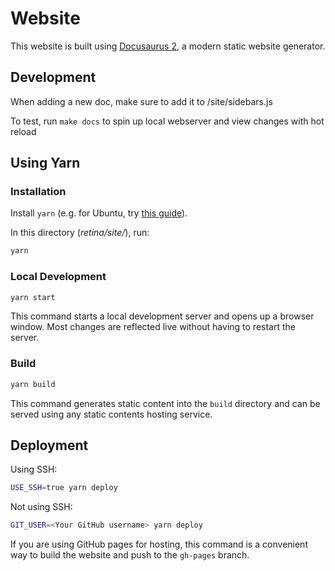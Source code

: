 # Website

This website is built using [Docusaurus 2](https://docusaurus.io/), a modern static website generator.

## Development

When adding a new doc, make sure to add it to /site/sidebars.js

To test, run `make docs` to spin up local webserver and view changes with hot reload

## Using Yarn

### Installation

Install `yarn` (e.g. for Ubuntu, try [this guide](https://www.linuxcapable.com/how-to-install-yarn-on-ubuntu-linux/#install-yarn-on-ubuntu-2204-or-2004-via-nodesource)).

In this directory (*retina/site/*), run:
```bash
yarn
```

### Local Development

```bash
yarn start
```

This command starts a local development server and opens up a browser window. Most changes are reflected live without having to restart the server.

### Build

```bash
yarn build
```

This command generates static content into the `build` directory and can be served using any static contents hosting service.

## Deployment

Using SSH:

```bash
USE_SSH=true yarn deploy
```

Not using SSH:

```bash
GIT_USER=<Your GitHub username> yarn deploy
```

If you are using GitHub pages for hosting, this command is a convenient way to build the website and push to the `gh-pages` branch.
